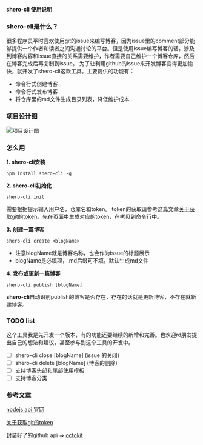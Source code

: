 #### shero-cli 使用说明

### shero-cli是什么？
很多程序员平时喜欢使用git的issue来编写博客，因为issue里的comment部分能够提供一个作者和读者之间沟通讨论的平台。但是使用issue编写博客的话，涉及到博客内容和issue直接的关系需要维护，作者需要自己维护一个博客仓库，然后在博客完成后再复制到issue。
为了让利用github的issue来开发博客变得更加愉快，就开发了shero-cli这款工具。主要提供的功能有：
- 命令行式创建博客
- 命令行式发布博客
- 将仓库里的md文件生成目录列表，降低维护成本


### 项目设计图
![项目设计图](./img/1.jpg)

### 怎么用

**1. shero-cli安装**
```shell
npm install shero-cli -g
```

**2. shero-cli初始化**
```shell
shero-cli init
```
需要根据提示输入用户名，仓库名和token。
token的获取请参考这篇文章[关于获取git的token](https://dev.to/gr2m/github-api-authentication-personal-access-tokens-53kd)。先在页面中生成对应的token，在拷贝到命令行中。

**3. 创建一篇博客**
```shell
shero-cli create <blogName>
```
- 注意blogName就是博客名称，也会作为issue的标题展示
- blogName是必填项，.md后缀可不填，默认生成md文件

**4. 发布或更新一篇博客**
```shell
shero-cli publish [blogName]
```
**shero-cli**自动识别publish的博客是否存在，存在的话就是更新博客，不存在就新建博客。

### TODO list
这个工具我是先开发一个版本，有的功能还要继续的新增和完善。也欢迎rd朋友提出自己的想法和建议，甚至参与到这个工具的开发中。
- [ ] shero-cli close [blogName] (issue 的关闭)
- [ ] shero-cli delete [blogName] (博客的删除)
- [ ] 支持博客头部和尾部使用模板
- [ ] 支持博客分类

### 参考文章
[nodejs api 官网](http://nodejs.cn/api/fs.html#fs_fs_readfile_path_options_callback)

[关于获取git的token](https://dev.to/gr2m/github-api-authentication-personal-access-tokens-53kd)

封装好了的github api => [octokit](https://octokit.github.io/rest.js/v18#issues-create)
